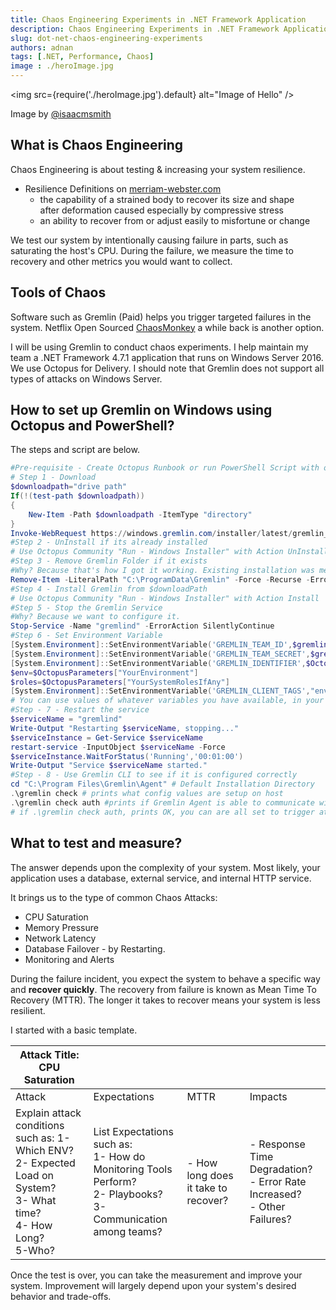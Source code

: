 ```yaml
---
title: Chaos Engineering Experiments in .NET Framework Application 
description: Chaos Engineering Experiments in .NET Framework Application By Using Gremlin 
slug: dot-net-chaos-engineering-experiments 
authors: adnan 
tags: [.NET, Performance, Chaos]
image : ./heroImage.jpg
---
```

<head>

  <meta name="keywords" content="Chaos, Engineering, Experiments, Gremlin"/>
</head>

<img src={require('./heroImage.jpg').default} alt="Image of Hello"
/>

Image by [@isaacmsmith](https://unsplash.com/@isaacmsmith)
## What is Chaos Engineering
Chaos Engineering is about testing & increasing your system resilience.

- Resilience Definitions on [merriam-webster.com](http://merriam-webster.com/)
  - the capability of a strained body to recover its size and shape after deformation caused especially by compressive stress
  - an ability to recover from or adjust easily to misfortune or change

We test our system by intentionally causing failure in parts, such as saturating the host's CPU. During the failure, we measure the time to recovery and other metrics you would want to collect.
<!--truncate-->
## Tools of Chaos

Software such as Gremlin (Paid) helps you trigger targeted failures in the system. Netflix Open Sourced [ChaosMonkey](https://github.com/netflix/chaosmonkey) a while back is another option.

I will be using Gremlin to conduct chaos experiments. I help maintain my team a .NET Framework 4.7.1 application that runs on Windows Server 2016. We use Octopus for Delivery. I should note that Gremlin does not support all types of attacks on Windows Server.

## How to set up Gremlin on Windows using Octopus and PowerShell?

The steps and script are below.

``` powershell title="PowerShell Script and Octopus"
#Pre-requisite - Create Octopus Runbook or run PowerShell Script with other tool(s)  
# Step 1 - Download 
$downloadpath="drive path"
If(!(test-path $downloadpath))
{
	New-Item -Path $downloadpath -ItemType "directory"
}
Invoke-WebRequest https://windows.gremlin.com/installer/latest/gremlin_installer.msi -OutFile "$downloadpath\gremlin_installer.msi"
#Step 2 - UnInstall if its already installed
# Use Octopus Community "Run - Windows Installer" with Action UnInstall, I ignored status code 1605 
#Step 3 - Remove Gremlin Folder if it exists 
#Why? Because that's how I got it working. Existing installation was messin up with config values.
Remove-Item -LiteralPath "C:\ProgramData\Gremlin" -Force -Recurse -ErrorAction SilentlyContinue
#Step 4 - Install Gremlin from $downloadPath
# Use Octopus Community "Run - Windows Installer" with Action Install
#Step 5 - Stop the Gremlin Service
#Why? Because we want to configure it.
Stop-Service -Name "gremlind" -ErrorAction SilentlyContinue
#Step 6 - Set Environment Variable 
[System.Environment]::SetEnvironmentVariable('GREMLIN_TEAM_ID',$gremlinteamid,[System.EnvironmentVariableTarget]::Machine)
[System.Environment]::SetEnvironmentVariable('GREMLIN_TEAM_SECRET',$gremlinteamsecret,[System.EnvironmentVariableTarget]::Machine)
[System.Environment]::SetEnvironmentVariable('GREMLIN_IDENTIFIER',$OctopusParameters["YourIdentifier"],[System.EnvironmentVariableTarget]::Machine)
$env=$OctopusParameters["YourEnvironment"]
$roles=$OctopusParameters["YourSystemRolesIfAny"]
[System.Environment]::SetEnvironmentVariable('GREMLIN_CLIENT_TAGS',"env=$env,role=$roles",[System.EnvironmentVariableTarget]::Machine)
# You can use values of whatever variables you have available, in your context.
#Step - 7 - Restart the service 
$serviceName = "gremlind"
Write-Output "Restarting $serviceName, stopping..."
$serviceInstance = Get-Service $serviceName
restart-service -InputObject $serviceName -Force
$serviceInstance.WaitForStatus('Running','00:01:00')
Write-Output "Service $serviceName started."
#Step - 8 - Use Gremlin CLI to see if it is configured correctly
cd "C:\Program Files\Gremlin\Agent" # Default Installation Directory
.\gremlin check # prints what config values are setup on host
.\gremlin check auth #prints if Gremlin Agent is able to communicate with portal.
# if .\gremlin check auth, prints OK, you can are all set to trigger attacks from Portal.
```

## What to test and measure?

The answer depends upon the complexity of your system. Most likely, your application uses a database, external service, and internal HTTP service.

It brings us to the type of common Chaos Attacks:

- CPU Saturation
- Memory Pressure
- Network Latency
- Database Failover - by Restarting.
- Monitoring and Alerts

During the failure incident, you expect the system to behave a specific way and **recover quickly**. The recovery from failure is known as Mean Time To Recovery (MTTR). The longer it takes to recover means your system is less resilient.

I started with a basic template.

| Attack Title: CPU Saturation                                                                                                    |                                                                                                                       |  |                                                                        |
|---------------------------------------------------------------------------------------------------------------------------------|-----------------------------------------------------------------------------------------------------------------------| --- |------------------------------------------------------------------------|
| Attack                                                                                                                          | Expectations                                                                                                          | MTTR | Impacts                                                                |
| Explain attack conditions such as: 1- Which ENV? <br/> 2- Expected Load on System? <br/> 3- What time? <br/> 4- How Long?<br/>5-Who? | List Expectations such as: <br/> 1- How do Monitoring Tools Perform? <br/>2- Playbooks? <br/>3-Communication among teams? | - How long does it take to recover? | - Response Time Degradation? <br/>- Error Rate Increased? <br/>- Other Failures? | 

Once the test is over, you can take the measurement and improve your system. Improvement will largely depend upon your system's desired behavior and trade-offs.
